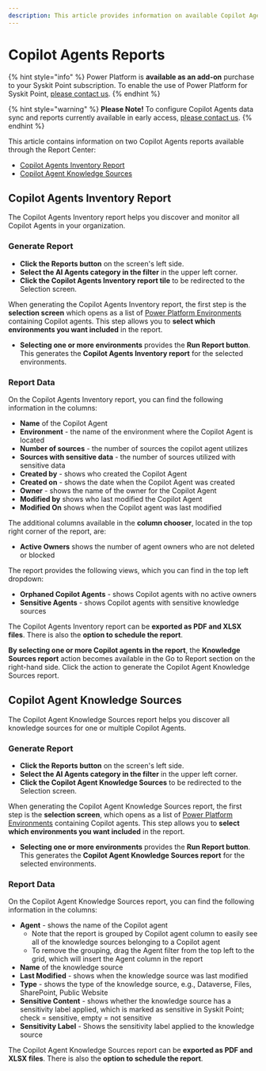 ```yaml
---
description: This article provides information on available Copilot Agents reports.
---
```


# Copilot Agents Reports

{% hint style="info" %}
Power Platform is **available as an add-on** purchase to your Syskit Point subscription. 
To enable the use of Power Platform for Syskit Point, [please contact us](https://www.syskit.com/contact-us-power-platform/).
{% endhint %}

{% hint style="warning" %}
**Please Note!** To configure Copilot Agents data sync and reports currently available in early access, [please contact us](https://www.syskit.com/contact-us-power-platform/).
{% endhint %}

This article contains information on two Copilot Agents reports available through the Report Center:
* [Copilot Agents Inventory Report](#copilot-agents-inventory-report)
* [Copilot Agent Knowledge Sources](#copilot-agent-knowledge-sources)

## Copilot Agents Inventory Report

The Copilot Agents Inventory report helps you discover and monitor all Copilot Agents in your organization. 

### Generate Report

* **Click the Reports button** on the screen's left side.
* **Select the AI Agents category in the filter** in the upper left corner.
* **Click the Copilot Agents Inventory report tile** to be redirected to the Selection screen.

When generating the Copilot Agents Inventory report, the first step is the **selection screen** which opens as a list of [Power Platform Environments](power-platform-environments-reports.md) containing Copilot agents. This step allows you to **select which environments you want included** in the report.

* **Selecting one or more environments** provides the **Run Report button**. This generates the **Copilot Agents Inventory report** for the selected environments. 

### Report Data

On the Copilot Agents Inventory report, you can find the following information in the columns:

* **Name** of the Copilot Agent
* **Environment** - the name of the environment where the Copilot Agent is located
* **Number of sources** - the number of sources the copilot agent utilizes
* **Sources with sensitive data** - the number of sources utilized with sensitive data
* **Created by** - shows who created the Copilot Agent
* **Created on** - shows the date when the Copilot Agent was created
* **Owner** - shows the name of the owner for the Copilot Agent
* **Modified by** shows who last modified the Copilot Agent
* **Modified On** shows when the Copilot agent was last modified

The additional columns available in the **column chooser**, located in the top right corner of the report, are:
      
* **Active Owners** shows the number of agent owners who are not deleted or blocked

The report provides the following views, which you can find in the top left dropdown:
* **Orphaned Copilot Agents** - shows Copilot agents with no active owners
* **Sensitive Agents** - shows Copilot agents with sensitive knowledge sources

The Copilot Agents Inventory report can be **exported as PDF and XLSX files**. There is also the **option to schedule the report**.

**By selecting one or more Copilot agents in the report**, the **Knowledge Sources report** action becomes available in the Go to Report section on the right-hand side. Click the action to generate the Copilot Agent Knowledge Sources report.

## Copilot Agent Knowledge Sources

The Copilot Agent Knowledge Sources report helps you discover all knowledge sources for one or multiple Copilot Agents.

### Generate Report

* **Click the Reports button** on the screen's left side.
* **Select the AI Agents category in the filter** in the upper left corner.
* **Click the Copilot Agent Knowledge Sources** to be redirected to the Selection screen.

When generating the Copilot Agent Knowledge Sources report, the first step is the **selection screen**, which opens as a list of [Power Platform Environments](power-platform-environments-reports.md) containing Copilot agents. This step allows you to **select which environments you want included** in the report.

* **Selecting one or more environments** provides the **Run Report button**. This generates the **Copilot Agent Knowledge Sources report** for the selected environments. 

### Report Data

On the Copilot Agent Knowledge Sources report, you can find the following information in the columns:

* **Agent** - shows the name of the Copilot agent
    * Note that the report is grouped by Copilot agent column to easily see all of the knowledge sources belonging to a Copilot agent
    * To remove the grouping, drag the Agent filter from the top left to the grid, which will insert the Agent column in the report
* **Name** of the knowledge source
* **Last Modified** - shows when the knowledge source was last modified
* **Type** - shows the type of the knowledge source, e.g., Dataverse, Files, SharePoint, Public Website
* **Sensitive Content** - shows whether the knowledge source has a sensitivity label applied, which is marked as sensitive in Syskit Point; check = sensitive, empty = not sensitive
* **Sensitivity Label** - Shows the sensitivity label applied to the knowledge source

The Copilot Agent Knowledge Sources report can be **exported as PDF and XLSX files**. There is also the **option to schedule the report**.